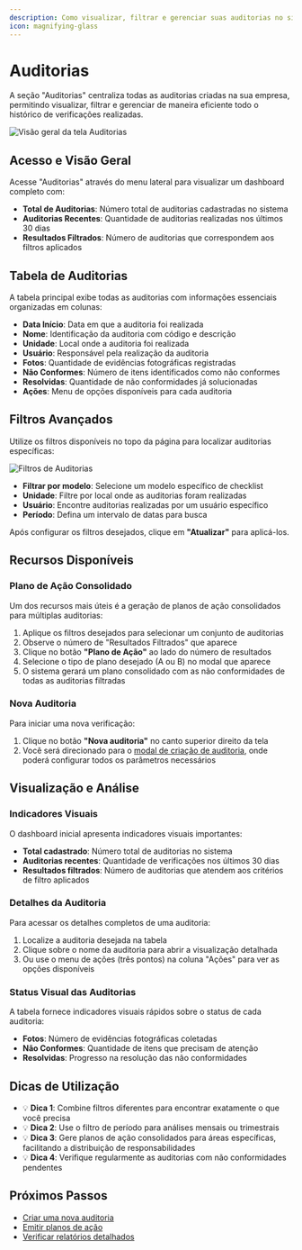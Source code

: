 ```yaml
---
description: Como visualizar, filtrar e gerenciar suas auditorias no sistema GNRX
icon: magnifying-glass
---
```


# Auditorias

A seção "Auditorias" centraliza todas as auditorias criadas na sua empresa, permitindo visualizar, filtrar e gerenciar de maneira eficiente todo o histórico de verificações realizadas.

![Visão geral da tela Auditorias](/auditorias/assets/tela-auditorias.png)

## Acesso e Visão Geral

Acesse "Auditorias" através do menu lateral para visualizar um dashboard completo com:

- **Total de Auditorias**: Número total de auditorias cadastradas no sistema
- **Auditorias Recentes**: Quantidade de auditorias realizadas nos últimos 30 dias
- **Resultados Filtrados**: Número de auditorias que correspondem aos filtros aplicados

## Tabela de Auditorias

A tabela principal exibe todas as auditorias com informações essenciais organizadas em colunas:

- **Data Início**: Data em que a auditoria foi realizada
- **Nome**: Identificação da auditoria com código e descrição
- **Unidade**: Local onde a auditoria foi realizada
- **Usuário**: Responsável pela realização da auditoria
- **Fotos**: Quantidade de evidências fotográficas registradas
- **Não Conformes**: Número de itens identificados como não conformes
- **Resolvidas**: Quantidade de não conformidades já solucionadas
- **Ações**: Menu de opções disponíveis para cada auditoria

## Filtros Avançados

Utilize os filtros disponíveis no topo da página para localizar auditorias específicas:

![Filtros de Auditorias](/auditorias/assets/filtros-auditorias.png)

- **Filtrar por modelo**: Selecione um modelo específico de checklist
- **Unidade**: Filtre por local onde as auditorias foram realizadas
- **Usuário**: Encontre auditorias realizadas por um usuário específico
- **Período**: Defina um intervalo de datas para busca

Após configurar os filtros desejados, clique em **"Atualizar"** para aplicá-los.

## Recursos Disponíveis

### Plano de Ação Consolidado

Um dos recursos mais úteis é a geração de planos de ação consolidados para múltiplas auditorias:

1. Aplique os filtros desejados para selecionar um conjunto de auditorias
2. Observe o número de "Resultados Filtrados" que aparece
3. Clique no botão **"Plano de Ação"** ao lado do número de resultados
4. Selecione o tipo de plano desejado (A ou B) no modal que aparece
5. O sistema gerará um plano consolidado com as não conformidades de todas as auditorias filtradas

### Nova Auditoria

Para iniciar uma nova verificação:

1. Clique no botão **"Nova auditoria"** no canto superior direito da tela
2. Você será direcionado para o [modal de criação de auditoria](/auditorias/web/criar-auditoria.md), onde poderá configurar todos os parâmetros necessários

## Visualização e Análise

### Indicadores Visuais

O dashboard inicial apresenta indicadores visuais importantes:

- **Total cadastrado**: Número total de auditorias no sistema
- **Auditorias recentes**: Quantidade de verificações nos últimos 30 dias
- **Resultados filtrados**: Número de auditorias que atendem aos critérios de filtro aplicados

### Detalhes da Auditoria

Para acessar os detalhes completos de uma auditoria:

1. Localize a auditoria desejada na tabela
2. Clique sobre o nome da auditoria para abrir a visualização detalhada
3. Ou use o menu de ações (três pontos) na coluna "Ações" para ver as opções disponíveis

### Status Visual das Auditorias

A tabela fornece indicadores visuais rápidos sobre o status de cada auditoria:

- **Fotos**: Número de evidências fotográficas coletadas
- **Não Conformes**: Quantidade de itens que precisam de atenção
- **Resolvidas**: Progresso na resolução das não conformidades

## Dicas de Utilização

- 💡 **Dica 1**: Combine filtros diferentes para encontrar exatamente o que você precisa
- 💡 **Dica 2**: Use o filtro de período para análises mensais ou trimestrais
- 💡 **Dica 3**: Gere planos de ação consolidados para áreas específicas, facilitando a distribuição de responsabilidades
- 💡 **Dica 4**: Verifique regularmente as auditorias com não conformidades pendentes

## Próximos Passos

- [Criar uma nova auditoria](/auditorias/web/criar-auditoria.md)
- [Emitir planos de ação](/auditorias/web/emitir-plano-acao.md)
- [Verificar relatórios detalhados](/auditorias/web/relatorio-auditoria.md)